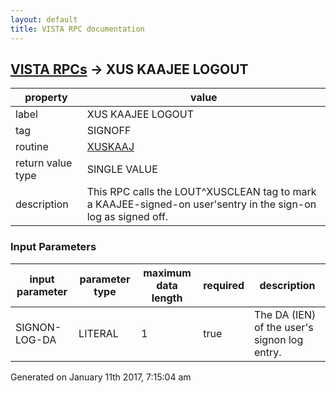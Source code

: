 ```yaml
---
layout: default
title: VISTA RPC documentation
---
```




## [VISTA RPCs](TableOfContent.md) &#8594; XUS KAAJEE LOGOUT 

 property | value 
--- | --- 
 label | XUS KAAJEE LOGOUT
 tag | SIGNOFF
 routine | [XUSKAAJ](http://code.osehra.org/dox/Routine_XUSKAAJ_source.html)
 return value type | SINGLE VALUE
 description | This RPC calls the LOUT^XUSCLEAN tag to mark a KAAJEE-signed-on user'sentry in the sign-on log as signed off.

### Input Parameters

| input parameter | parameter type | maximum data length | required | description | 
| --- | --- | --- | --- | --- | 
| SIGNON-LOG-DA | LITERAL | 1 | true | The DA (IEN) of the user's signon log entry. | 




 Generated on January 11th 2017, 7:15:04 am